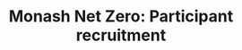 ---
airtable_createdTime: '2022-05-10T10:23:04.000Z'
airtable_id: recAQeMQ9MdcHm6vL
case_link:
- monash-net-zero-precinct
feeds_into: '[''recG1vpcqcvZP4Pas'']'
nature_of_participants_tag:
- Open
- Intentional recruitment
number_of_participants: '25'
recruitment: from calls for participation which were advertised widely to attract
  diverse Monash precinct citizens including university staff and students, local
  residents and businesses, government and industry members
table: components
target_groups: open to all, but with specific targeting towards citizens with an interest
  in sustainable development. "Recruitment was focused on engaging precinct citizens
  that were interested in the creation, use or management of personal and collective
  data in the context of local sustainability"
temporal_state: One off
title: 'Monash Net Zero: Participant recruitment'
---